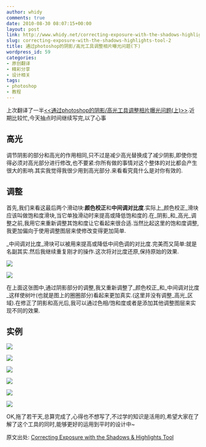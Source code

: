 ```yaml
---
author: whidy
comments: true
date: 2010-08-30 08:07:15+00:00
layout: post
link: http://www.whidy.net/correcting-exposure-with-the-shadows-highlights-tool-2.html
slug: correcting-exposure-with-the-shadows-highlights-tool-2
title: 通过photoshop的阴影/高光工具调整相片曝光问题(下)
wordpress_id: 59
categories:
- 原创翻译
- 精彩分享
- 设计相关
tags:
- photoshop
- 教程
---
```


上次翻译了一半[<<通过photoshop的阴影/高光工具调整相片曝光问题(上)>>](http://www.whidy.net/correcting-exposure-with-the-shadows-highlights-tool-1.html).近期比较忙,今天抽点时间继续写完,以了心事


## 高光


调节阴影的部分和高光的作用相同,只不过是减少高光替换成了减少阴影,即使你觉得必须对高光部分进行修改,也不要紧:你所有做的事情对这个整体的对比都会产生很大的影响.其实我觉得我很少用到高光部分.来看看究竟什么是对你有效的.


## 调整


首先,我们来看这最后两个滑动块:**颜色校正**和**中间调对比度**.实际上_颜色校正_滑块应该叫做饱和度滑块,当它单独滑动时来提高或降低饱和度的.在_阴影_和_高光_调整之前,我用它来重新调整其饱和度让它看起来很合适.当然比起这里的饱和度调整,我更加偏向于使用调整图层来使修改变得更加简单.

_中间调对比度_滑块可以被用来提高或降低中间色调的对比度.完美而又简单:就是名副其实.然后我继续重复刚才的操作.这次将对比度还原,保持原始的效果.

![](http://www.tutorial9.net/wp-content/uploads/2010/08/cc1.jpg)

![](http://www.tutorial9.net/wp-content/uploads/2010/08/cc2.jpg)

在上面这张图中,通过阴影部分的调整,我又重新调整了_颜色校正_和_中间调对比度_这样使树叶(也就是图上的圈圈部分)看起来更加真实.(这里并没有调整_高光_区域).在修正了阴影和高光后,我可以通过色相/饱和度或者是添加其他调整图层来实现不同的效果.


## 实例


![](http://www.tutorial9.net/wp-content/uploads/2010/08/p1-1.jpg)

![](http://www.tutorial9.net/wp-content/uploads/2010/08/p1-2.jpg)

![](http://www.tutorial9.net/wp-content/uploads/2010/08/p2-2.jpg)

![](http://www.tutorial9.net/wp-content/uploads/2010/08/p2-1.jpg)

![](http://www.tutorial9.net/wp-content/uploads/2010/08/p3-1.jpg)

![](http://www.tutorial9.net/wp-content/uploads/2010/08/p3-2.jpg)


OK,拖了若干天,总算完成了,心得也不想写了,不过学的知识是活用的,希望大家在了解了这个工具的同时,能够更好的运用到平时的设计中~


原文出处: [Correcting Exposure with the Shadows & Highlights Tool](http://www.tutorial9.net/photoshop/correcting-exposure-with-the-shadows-highlights-tool/)

